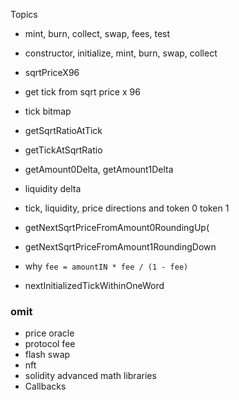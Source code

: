 Topics

-   mint, burn, collect, swap, fees, test

-   constructor, initialize, mint, burn, swap, collect
-   sqrtPriceX96
-   get tick from sqrt price x 96
-   tick bitmap
-   getSqrtRatioAtTick
-   getTickAtSqrtRatio
-   getAmount0Delta, getAmount1Delta
-   liquidity delta
-   tick, liquidity, price directions and token 0 token 1
-   getNextSqrtPriceFromAmount0RoundingUp(
-   getNextSqrtPriceFromAmount1RoundingDown
-   why `fee = amountIN * fee / (1 - fee)`
-   nextInitializedTickWithinOneWord

### omit

-   price oracle
-   protocol fee
-   flash swap
-   nft
-   solidity advanced math libraries
-   Callbacks
